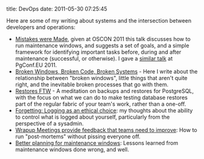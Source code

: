 title: DevOps
date: 2011-05-30 07:25:45

Here are some of my writing about systems and the intersection between developers and operations:

*   [Mistakes were Made](http://www.oscon.com/oscon2011/public/schedule/detail/18777), given at OSCON 2011 this talk discusses how to run maintenance windows, and suggests a set of goals, and a simple framework for identifying important tasks before, during and after maintenance (successful, or otherwise). I gave a [similar talk](http://www.slideshare.net/selenamarie/mistakes-were-made-9796564) at PgConf.EU 2011.
*   [Broken Windows, Broken Code, Broken Systems](/daily/2011/03/02/broken-windows-broken-code-broken-systems/) - Here I write about the relationship between "broken windows", little things that aren't quite right, and the inevitable broken processes that go with them.
*   [Restores FTW](https://github.com/selenamarie/restores_ftw) - A meditation on backups and restores for PostgreSQL, with the focus on what we can do to make testing database restores part of the regular fabric of your team's work, rather than a one-off.
*   [Forgetting: Logging as an ethical choice](/daily/2010/06/28/forgetting-logging-as-an-ethical-choice/): my thoughts about the ability to control what is logged about yourself, particularly from the perspective of a sysadmin.
*   [Wrapup Meetings provide feedback that teams need to improve](http://tech.myemma.com/wrapup-meetings-feedback-teams-improve/): How to run "post-mortems" without pissing everyone off.
*   [Better planning for maintenance windows](http://tech.myemma.com/better-planning-for-maintenance-window/): Lessons learned from maintenance windows done wrong, and well.
